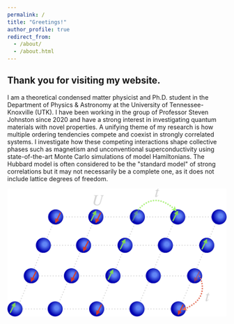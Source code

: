 ```yaml
---
permalink: /
title: "Greetings!"
author_profile: true
redirect_from: 
  - /about/
  - /about.html
---
```


Thank you for visiting my website.
------
I am a theoretical condensed matter physicist and Ph.D. student in the Department of Physics & Astronomy at the University of Tennessee-Knoxville (UTK). I have been working in the group of Professor Steven Johnston since 2020 and have a strong interest in investigating quantum materials with novel properties. A unifying theme of my research is how multiple ordering tendencies compete and coexist in strongly correlated systems. I investigate how these competing interactions shape collective phases such as magnetism and unconventional superconductivity using state-of-the-art Monte Carlo simulations of model Hamiltonians. The Hubbard model is often considered to be the "standard model" of strong correlations but it may not necessarily be a complete one, as it does not include lattice degrees of freedom.

![](/images/hubbard_model.png)
